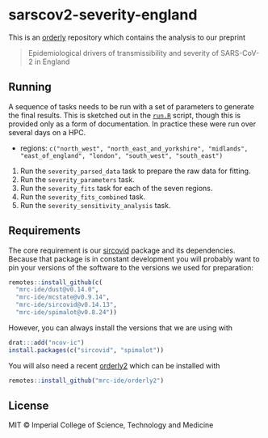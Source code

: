 # sarscov2-severity-england

This is an [orderly](https://www.vaccineimpact.org/orderly/) repository which contains the analysis to our preprint

> Epidemiological drivers of transmissibility and severity of SARS-CoV-2 in England

## Running

A sequence of tasks needs to be run with a set of parameters to generate the final results.  This is sketched out in the [`run.R`](run.R) script, though this is provided only as a form of documentation. In practice these were run over several days on a HPC.

* regions: `c("north_west", "north_east_and_yorkshire", "midlands", "east_of_england", "london", "south_west", "south_east")`

1. Run the `severity_parsed_data` task to prepare the raw data for fitting.
2. Run the `severity_parameters` task.
3. Run the `severity_fits` task for each of the seven regions. 
4. Run the `severity_fits_combined` task.
5. Run the `severity_sensitivity_analysis` task.

## Requirements

The core requirement is our [sircovid](https://mrc-ide.github.io/sircovid/) package and its dependencies. Because that package is in constant development you will probably want to pin your versions of the software to the versions we used for preparation:

```r
remotes::install_github(c(
  "mrc-ide/dust@v0.14.0",
  "mrc-ide/mcstate@v0.9.14",
  "mrc-ide/sircovid@v0.14.13",
  "mrc-ide/spimalot@v0.8.24"))
```

However, you can always install the versions that we are using with

```r
drat:::add("ncov-ic")
install.packages(c("sircovid", "spimalot"))
```

You will also need a recent [orderly2](https://mrc-ide.github.io/orderly2) which can be installed with

```r
remotes::install_github("mrc-ide/orderly2")
```

## License

MIT © Imperial College of Science, Technology and Medicine
